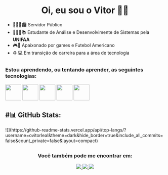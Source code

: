 <h1 align="center">Oi, eu sou o Vitor 👋🏾</h1>

- 👨🏾‍💻🏙  Servidor Público
- 👨🏾‍🎓📚 Estudante de Análise e Desenvolvimente de Sistemas pela **UNIFAA**
- 🎮🏈 Apaixonado por games e Futebol Americano
- ♻ 💻 Em transição de carreira para a área de tecnologia
##

<h3>Estou aprendendo, ou tentando aprender, as seguintes tecnologias:</h3>
<div display="inline">
<img width="50" height="50" src="https://cdn.jsdelivr.net/gh/devicons/devicon@latest/icons/c/c-original.svg" />                            
<img width="50" height="50" src="https://cdn.jsdelivr.net/gh/devicons/devicon@latest/icons/html5/html5-plain-wordmark.svg" />
<img width="50" height="50" src="https://cdn.jsdelivr.net/gh/devicons/devicon@latest/icons/css3/css3-plain-wordmark.svg" />
<img width="50" height="50" src="https://cdn.jsdelivr.net/gh/devicons/devicon@latest/icons/javascript/javascript-plain.svg" />
<img width="50" heigth="50" src="https://cdn.jsdelivr.net/gh/devicons/devicon@latest/icons/react/react-original-wordmark.svg" />
          
<h2> #📊 GitHub Stats:</h2>
![](https://github-readme-stats.vercel.app/api/top-langs/?username=ovitorleal&theme=dark&hide_border=true&include_all_commits=false&count_private=false&layout=compact)
</div>   

##

<h3 align="center">Você também pode me  encontrar em:</h3>
<div align="center">
<a href="https://www.linkedin.com/in/vitor-leal-829707170"/>
<img src="https://img.shields.io/badge/linkedin-%230077B5.svg?style=for-the-badge&logo=linkedin&logoColor=white" /> 
</a>
<a href="mailto:vitorleal90@outlook.com"/>
<img src="https://img.shields.io/badge/Microsoft_Outlook-0078D4?style=for-the-badge&logo=microsoft-outlook&logoColor=white" /> 
</a>
<a href="https://www.instagram.com/ovitorleal/"/>
<img src="https://img.shields.io/badge/Instagram-%23E4405F.svg?style=for-the-badge&logo=Instagram&logoColor=white" /> 
</a>
</div>



